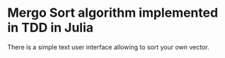 # Mergo Sort algorithm implemented in TDD in Julia

There is a simple text user interface allowing to sort your own vector.
